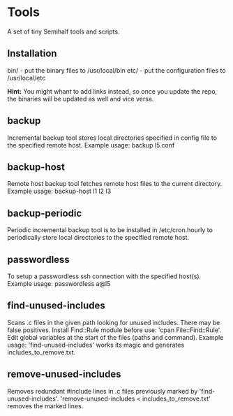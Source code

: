 # Tools
A set of tiny Semihalf tools and scripts.


## Installation
bin/ - put the binary files to /usr/local/bin
etc/ - put the configuration files to /usr/local/etc

**Hint:** You might whant to add links instead, so once you update the repo,
the binaries will be updated as well and vice versa.


## backup
Incremental backup tool stores local directories specified in config file
to the specified remote host.
Example usage:
    backup l5.conf


## backup-host
Remote host backup tool fetches remote host files to the current directory.
Example usage:
    backup-host l1 l2 l3


## backup-periodic
Periodic incremental backup tool is to be installed in /etc/cron.hourly
to periodically store local directories to the specified remote host.


## passwordless
To setup a passwordless ssh connection with the specified host(s).
Example usage:
    passwordless a@l5


## find-unused-includes
Scans .c files in the given path looking for unused includes.
There may be false positives.
Install Find::Rule module before use: 'cpan File::Find::Rule'.
Edit global variables at the start of the files (paths and command).
Example usage:
    'find-unused-includes' works its magic and generates includes_to_remove.txt.

## remove-unused-includes
Removes redundant #include lines in .c files previously marked by 'find-unused-includes'.
    'remove-unused-includes < includes_to_remove.txt' removes the marked lines.

